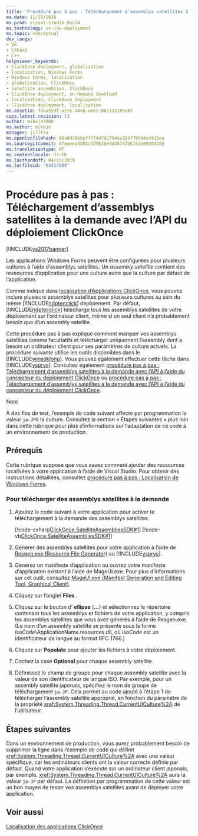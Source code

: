 ```yaml
---
title: 'Procédure pas à pas : Téléchargement d’assemblys satellites à la demande avec l’API du déploiement ClickOnce | Microsoft Docs'
ms.date: 11/15/2016
ms.prod: visual-studio-dev14
ms.technology: vs-ide-deployment
ms.topic: conceptual
dev_langs:
- VB
- CSharp
- C++
helpviewer_keywords:
- ClickOnce deployment, globalization
- localization, Windows Forms
- Windows Forms, localization
- globalization, ClickOnce
- satellite assemblies, ClickOnce
- ClickOnce deployment, on-demand download
- localization, ClickOnce deployment
- ClickOnce deployment, localization
ms.assetid: fdaa553f-a27e-44eb-a4e2-08c122105a87
caps.latest.revision: 13
author: mikejo5000
ms.author: mikejo
manager: jillfra
ms.openlocfilehash: 88a8d30b6eff7f4d7d2754ea383f7b544cc615ee
ms.sourcegitcommit: 47eeeeadd84c879636e9d48747b615de69384356
ms.translationtype: HT
ms.contentlocale: fr-FR
ms.lasthandoff: 04/23/2019
ms.locfileid: "63417069"
---
```

# <a name="walkthrough-downloading-satellite-assemblies-on-demand-with-the-clickonce-deployment-api"></a>Procédure pas à pas : Téléchargement d’assemblys satellites à la demande avec l’API du déploiement ClickOnce
[!INCLUDE[vs2017banner](../includes/vs2017banner.md)]

Les applications Windows Forms peuvent être configurées pour plusieurs cultures à l’aide d’assemblys satellites. Un *assembly satellite* contient des ressources d’application pour une culture autre que la culture par défaut de l’application.  
  
 Comme indiqué dans [localisation d’Applications ClickOnce](../deployment/localizing-clickonce-applications.md), vous pouvez inclure plusieurs assemblys satellites pour plusieurs cultures au sein du même [!INCLUDE[ndptecclick](../includes/ndptecclick-md.md)] déploiement. Par défaut, [!INCLUDE[ndptecclick](../includes/ndptecclick-md.md)] télécharge tous les assemblys satellites de votre déploiement sur l’ordinateur client, même si un seul client n’a probablement besoin que d’un assembly satellite.  
  
 Cette procédure pas à pas explique comment marquer vos assemblys satellites comme facultatifs et télécharger uniquement l’assembly dont a besoin un ordinateur client pour ses paramètres de culture actuels. La procédure suivante utilise les outils disponibles dans le [!INCLUDE[winsdklong](../includes/winsdklong-md.md)]. Vous pouvez également effectuer cette tâche dans [!INCLUDE[vsprvs](../includes/vsprvs-md.md)].  Consultez également [procédure pas à pas : Téléchargement d’assemblys satellites à la demande avec l’API à l’aide du concepteur du déploiement ClickOnce](http://msdn.microsoft.com/library/ms366788\(v=vs.110\)) ou [procédure pas à pas : Téléchargement d’assemblys satellites à la demande avec l’API à l’aide du concepteur du déploiement ClickOnce](http://msdn.microsoft.com/library/ms366788\(v=vs.120\)).  
  
> [!NOTE]
> À des fins de test, l’exemple de code suivant affecte par programmation la valeur `ja-JP`à la culture. Consultez la section « Étapes suivantes » plus loin dans cette rubrique pour plus d’informations sur l’adaptation de ce code à un environnement de production.  
  
## <a name="prerequisites"></a>Prérequis  
 Cette rubrique suppose que vous savez comment ajouter des ressources localisées à votre application à l’aide de Visual Studio. Pour obtenir des instructions détaillées, consultez [procédure pas à pas : Localisation de Windows Forms](https://msdn.microsoft.com/library/vstudio/y99d1cd3\(v=vs.100\).aspx).  
  
### <a name="to-download-satellite-assemblies-on-demand"></a>Pour télécharger des assemblys satellites à la demande  
  
1. Ajoutez le code suivant à votre application pour activer le téléchargement à la demande des assemblys satellites.  
  
     [!code-csharp[ClickOnce.SatelliteAssembliesSDK#1](../snippets/csharp/VS_Snippets_Winforms/ClickOnce.SatelliteAssembliesSDK/CS/Program.cs#1)]
     [!code-vb[ClickOnce.SatelliteAssembliesSDK#1](../snippets/visualbasic/VS_Snippets_Winforms/ClickOnce.SatelliteAssembliesSDK/VB/Form1.vb#1)]  
  
2. Générer des assemblys satellites pour votre application à l’aide de [Resgen.exe (Resource File Generator)](http://msdn.microsoft.com/library/8ef159de-b660-4bec-9213-c3fbc4d1c6f4) ou [!INCLUDE[vsprvs](../includes/vsprvs-md.md)].  
  
3. Générez un manifeste d’application ou ouvrez votre manifeste d’application existant à l’aide de MageUI.exe. Pour plus d’informations sur cet outil, consultez [MageUI.exe (Manifest Generation and Editing Tool, Graphical Client)](http://msdn.microsoft.com/library/f9e130a6-8117-49c4-839c-c988f641dc14).  
  
4. Cliquez sur l’onglet **Files** .  
  
5. Cliquez sur le bouton d’ **ellipse** (**...**) et sélectionnez le répertoire contenant tous les assemblys et fichiers de votre application, y compris les assemblys satellites que vous avez générés à l’aide de Resgen.exe. (Le nom d’un assembly satellite se présente sous la forme *isoCode*\ApplicationName.resources.dll, où *isoCode* est un identificateur de langue au format RFC 1766.)  
  
6. Cliquez sur **Populate** pour ajouter les fichiers à votre déploiement.  
  
7. Cochez la case **Optional** pour chaque assembly satellite.  
  
8. Définissez le champ de groupe pour chaque assembly satellite avec la valeur de son identificateur de langue ISO. Par exemple, pour un assembly satellite japonais, spécifiez le nom de groupe de téléchargement `ja-JP`. Cela permet au code ajouté à l’étape 1 de télécharger l’assembly satellite approprié, en fonction du paramètre de la propriété <xref:System.Threading.Thread.CurrentUICulture%2A> de l’utilisateur.  
  
## <a name="next-steps"></a>Étapes suivantes  
 Dans un environnement de production, vous aurez probablement besoin de supprimer la ligne dans l’exemple de code qui définit <xref:System.Threading.Thread.CurrentUICulture%2A> avec une valeur spécifique, car les ordinateurs clients ont la valeur correcte définie par défaut. Quand votre application s’exécute sur un ordinateur client japonais, par exemple, <xref:System.Threading.Thread.CurrentUICulture%2A> aura la valeur `ja-JP` par défaut. La définition par programmation de cette valeur est un bon moyen de tester vos assemblys satellites avant de déployer votre application.  
  
## <a name="see-also"></a>Voir aussi  
 [Localisation des applications ClickOnce](../deployment/localizing-clickonce-applications.md)
